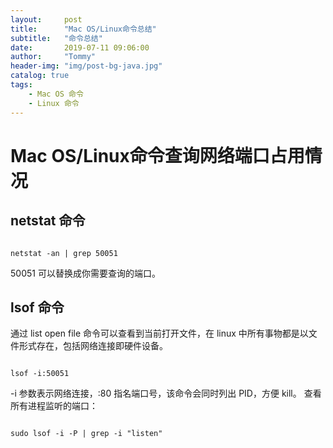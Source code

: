 ```yaml
---
layout:     post
title:      "Mac OS/Linux命令总结"
subtitle:   "命令总结"
date:       2019-07-11 09:06:00
author:     "Tommy"
header-img: "img/post-bg-java.jpg"
catalog: true
tags:
    - Mac OS 命令
    - Linux 命令
---
```

# Mac OS/Linux命令查询网络端口占用情况
## netstat 命令

```properties

netstat -an | grep 50051

```

50051 可以替换成你需要查询的端口。

## lsof 命令
通过 list open file 命令可以查看到当前打开文件，在 linux 中所有事物都是以文件形式存在，包括网络连接即硬件设备。

```properties

lsof -i:50051

```

-i 参数表示网络连接，:80 指名端口号，该命令会同时列出 PID，方便 kill。
查看所有进程监听的端口：

```properties

sudo lsof -i -P | grep -i "listen"

```
